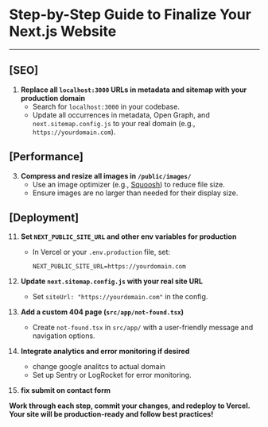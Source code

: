 # Step-by-Step Guide to Finalize Your Next.js Website

---

## [SEO]

1. **Replace all `localhost:3000` URLs in metadata and sitemap with your production domain**
   - Search for `localhost:3000` in your codebase.
   - Update all occurrences in metadata, Open Graph, and `next.sitemap.config.js` to your real domain (e.g., `https://yourdomain.com`).


## [Performance]

3. **Compress and resize all images in `/public/images/`**
   - Use an image optimizer (e.g., [Squoosh](https://squoosh.app/)) to reduce file size.
   - Ensure images are no larger than needed for their display size.




## [Deployment]

11. **Set `NEXT_PUBLIC_SITE_URL` and other env variables for production**
    - In Vercel or your `.env.production` file, set:
      ```
      NEXT_PUBLIC_SITE_URL=https://yourdomain.com
      ```

12. **Update `next.sitemap.config.js` with your real site URL**
    - Set `siteUrl: "https://yourdomain.com"` in the config.

13. **Add a custom 404 page (`src/app/not-found.tsx`)**
    - Create `not-found.tsx` in `src/app/` with a user-friendly message and navigation options.


14. **Integrate analytics and error monitoring if desired**
    - change google analitcs to actual domain
    - Set up Sentry or LogRocket for error monitoring.


16. **fix submit on contact form**

**Work through each step, commit your changes, and redeploy to Vercel. Your site will be production-ready and follow best practices!**